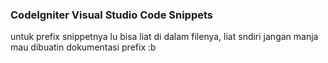 ### CodeIgniter Visual Studio Code Snippets
untuk prefix snippetnya lu bisa liat di dalam filenya, liat sndiri jangan manja mau dibuatin dokumentasi prefix :b

